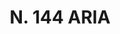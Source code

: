 ---
title: "N. 144 ARIA"
plant-name: "N. 144"
plant-number: "144"
plant-img1: "/assets/img/plant144_verso.jpg"
plant-img2: "/assets/img/plant144.jpg"
plant-xml: "/assets/xml/plant144.xml"
plant-title: "N. 144 ARIA"
plant-taxon-link: ""
plant-taxon-content: ""
layout: single-xml
---